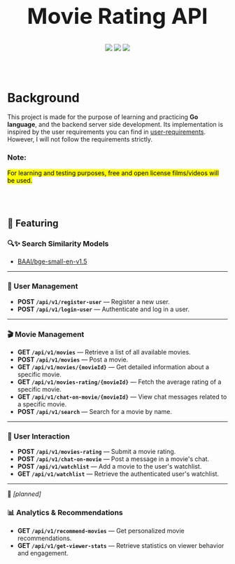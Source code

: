 <h1 align="center", style="font-size: 50px;">Movie Rating API</h1>

<p align="center">
  <img src="https://img.shields.io/badge/GO-1.22.4-blue?style=for-the-badge" />
  <img src="https://img.shields.io/badge/PostgreSQL-16-blue?style=for-the-badge" />
  <img src="https://img.shields.io/badge/License-Mit-green?style=for-the-badge" />
</p>
<br><br>

# Background
This project is made for the purpose of learning and practicing **Go language**, and the backend server side development. Its implementation is inspired by the user requirements you can find in <a href="https://github.com/MahmoodAhmed-SE/movie-rating-api/blob/main/user-requirements.md">user-requirements</a>. However, I will not follow the requirements strictly.

### Note:
<mark>For learning and testing purposes, free and open license films/videos will be used.</mark>

<br><br>

## 📌 Featuring


### 🔍✨ Search Similarity Models 
- <a href="https://huggingface.co/BAAI/bge-small-en-v1.5">BAAI/bge-small-en-v1.5</a>

---
### 👤 User Management
- **POST `/api/v1/register-user`** — Register a new user.
- **POST `/api/v1/login-user`** — Authenticate and log in a user.

---

### 🎬 Movie Management
- **GET `/api/v1/movies`** — Retrieve a list of all available movies.
- **POST `/api/v1/movies`** — Post a movie.
- **GET `/api/v1/movies/{movieId}`** — Get detailed information about a specific movie.
- **GET `/api/v1/movies-rating/{movieId}`** — Fetch the average rating of a specific movie.
- **GET `/api/v1/chat-on-movie/{movieId}`** — View chat messages related to a specific movie.
- **POST `/api/v1/search`** — Search for a movie by name.

---

### 🤝 User Interaction
- **POST `/api/v1/movies-rating`** — Submit a movie rating.
- **POST `/api/v1/chat-on-movie`** — Post a message in a movie's chat.
- **POST `/api/v1/watchlist`** — Add a movie to the user's watchlist.
- **GET `/api/v1/watchlist`** — Retrieve the authenticated user's watchlist.

---
🔧 *[planned]*
### 📊 Analytics & Recommendations
- **GET `/api/v1/recommend-movies`** — Get personalized movie recommendations.
- **GET `/api/v1/get-viewer-stats`** — Retrieve statistics on viewer behavior and engagement.
